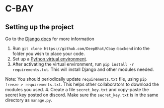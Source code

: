 # C-BAY

## Setting up the project
Go to the [Django docs](https://docs.djangoproject.com/) for more information

1. Run `git clone https://github.com/DeepBhat/Cbay-backend` into the folder you wish to place your code.
2. Set up a [Python virtual environment](https://docs.python.org/3/tutorial/venv.html).
3. After activating the virtual environment, run `pip install -r requirements.txt`. This will install Django and other modules needed.

Note: You should periodically update `requirements.txt` file, using `pip freeze > requirements.txt`. This helps other collaborators to download the modules you used.
4. Create a file `secret_key.txt` and copy-paste the secret key posted on discord. Make sure the `secret_key.txt` is in the same directory as `manage.py`. 

